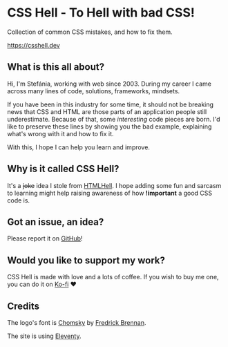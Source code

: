 # CSS Hell - To Hell with bad CSS!

Collection of common CSS mistakes, and how to fix them.

https://csshell.dev

## What is this all about?

Hi, I'm Stefánia, working with web since 2003. During my career I came across many lines of code, solutions, frameworks, mindsets.

If you have been in this industry for some time, it should not be breaking news that CSS and HTML are those parts of an application
people still underestimate. Because of that, some _interesting_ code pieces are born. I'd like to preserve these lines by showing you the bad
example, explaining what's wrong with it and how to fix it.

With this, I hope I can help you learn and improve.

## Why is it called CSS Hell?

It's a ~~joke~~ idea I stole from [HTMLHell](https://www.htmhell.dev/). I hope adding some fun and sarcasm to learning might help raising awareness of 
how **!important** a good CSS code is.


## Got an issue, an idea?

Please report it on [GitHub](https://github.com/Stefanye/CSSHell)!


## Would you like to support my work?

CSS Hell is made with love and a lots of coffee. If you wish to buy me one, you can do it on [Ko-fi](https://ko-fi.com/cat_a_flame) ❤️


## Credits

The logo's font is [Chomsky](https://github.com/ctrlcctrlv/chomsky) by [Fredrick Brennan](https://github.com/ctrlcctrlv).

The site is using [Eleventy](https://www.11ty.dev/).
